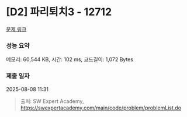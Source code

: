 # [D2] 파리퇴치3 - 12712 

[문제 링크](https://swexpertacademy.com/main/code/problem/problemDetail.do?contestProbId=AXuARWAqDkQDFARa) 

### 성능 요약

메모리: 60,544 KB, 시간: 102 ms, 코드길이: 1,072 Bytes

### 제출 일자

2025-08-08 11:31



> 출처: SW Expert Academy, https://swexpertacademy.com/main/code/problem/problemList.do